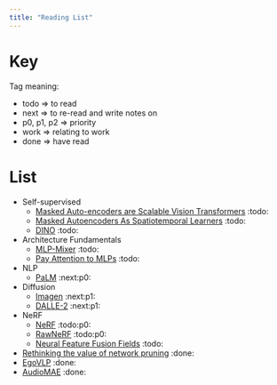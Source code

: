 ```yaml
---
title: "Reading List"
---
```


# Key

Tag meaning:
- todo => to read
- next => to re-read and write notes on
- p0, p1, p2 => priority
- work => relating to work
- done => have read

# List

- Self-supervised
    - [Masked Auto-encoders are Scalable Vision Transformers](https://arxiv.org/abs/2111.06377) :todo:
    - [Masked Autoencoders As Spatiotemporal Learners](https://arxiv.org/abs/2205.09113) :todo:
    - [DINO](https://arxiv.org/abs/2104.14294) :todo:
- Architecture Fundamentals
    - [MLP-Mixer](https://arxiv.org/abs/2105.01601) :todo:
    - [Pay Attention to MLPs](https://arxiv.org/abs/2105.08050) :todo:
- NLP
    - [PaLM](https://ai.googleblog.com/2022/04/pathways-language-model-palm-scaling-to.html) :next:p0:
- Diffusion
    - [Imagen](https://imagen.research.google/) :next:p1:
    - [DALLE-2](https://openai.com/dall-e-2/) :next:p1:
- NeRF
    - [NeRF](https://www.matthewtancik.com/nerf) :todo:p0:
    - [RawNeRF](https://bmild.github.io/rawnerf/) :todo:p0:
    - [Neural Feature Fusion Fields](https://www.robots.ox.ac.uk/~vadim/n3f/) :todo:
- [Rethinking the value of network pruning](1810.05270) :done:
- [EgoVLP](2206.01670) :done:
- [AudioMAE](2207.06405) :done:
